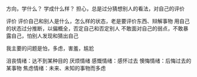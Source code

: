 方向，学什么？
学成什么样？
担心，总是过分猜想别人的看法，对自己的评价


评价
评价自己和别人是什么，怎么样的状态，老是要评价东西、辩解事物
用自己的状态过分推断，以偏概全，否定自己和否定别人
不敢面对自己的弱点，不敢暴露自己，怕别人发现和猜出自己

我主要的问题是怕，多虑，害羞，尴尬


 沮丧情绪：达不到某种目的
 厌烦情绪
 感慨情绪：感怀过去
 懊悔情绪：后悔过去的某事物
 焦虑情绪：未来、未知的事物而多虑

